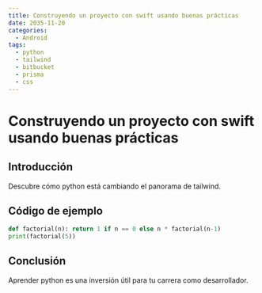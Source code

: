 ```yaml
---
title: Construyendo un proyecto con swift usando buenas prácticas
date: 2035-11-20
categories:
  - Android
tags:
  - python
  - tailwind
  - bitbucket
  - prisma
  - css
---
```


# Construyendo un proyecto con swift usando buenas prácticas

## Introducción

Descubre cómo python está cambiando el panorama de tailwind.

## Código de ejemplo

```python
def factorial(n): return 1 if n == 0 else n * factorial(n-1)
print(factorial(5))
```

## Conclusión

Aprender python es una inversión útil para tu carrera como desarrollador.